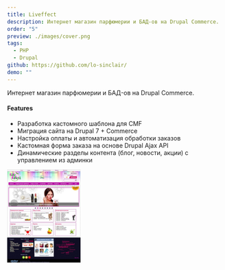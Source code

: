 ```yaml
---
title: Liveffect
description: Интернет магазин парфюмерии и БАД-oв на Drupal Commerce.
order: "5"
preview: ./images/cover.png
tags:
  - PHP
  - Drupal
github: https://github.com/lo-sinclair/
demo: ""
---
```

Интернет магазин парфюмерии и БАД-oв на Drupal Commerce. 
#### Features
- Разработка кастомного шаблона для CMF
- Миграция сайта на Drupal 7 + Commerce
- Настройка оплаты и автоматизация обработки заказов
- Кастомная форма заказа на основе Drupal Ajax API
- Динамические разделы контента (блог, новости, акции) с управлением из админки


<img src="./images/cover.png" height="217" alt="index.ru"  class="zoomable"/>